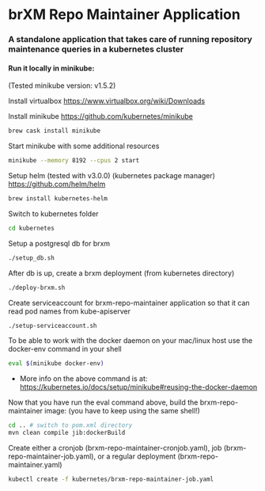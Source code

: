 # brXM Repo Maintainer Application
### A standalone application that takes care of running repository maintenance queries in a kubernetes cluster
#### Run it locally in minikube:

(Tested minikube version: v1.5.2)

Install virtualbox https://www.virtualbox.org/wiki/Downloads

Install minikube https://github.com/kubernetes/minikube
```bash
brew cask install minikube
```
Start minikube with some additional resources

```bash
minikube --memory 8192 --cpus 2 start
```

Setup helm (tested with v3.0.0) (kubernetes package manager) https://github.com/helm/helm
```bash
brew install kubernetes-helm
```

Switch to kubernetes folder
```bash
cd kubernetes
```

Setup a postgresql db for brxm

```bash
./setup_db.sh
```

After db is up, create a brxm deployment (from kubernetes directory)

```bash
./deploy-brxm.sh
```

Create serviceaccount for brxm-repo-maintainer application so that it can read pod names from kube-apiserver

```bash
./setup-serviceaccount.sh
```

To be able to work with the docker daemon on your mac/linux host use the docker-env command in your shell
```bash
eval $(minikube docker-env)
```
* More info on the above command is at: https://kubernetes.io/docs/setup/minikube#reusing-the-docker-daemon

Now that you have run the eval command above, build the brxm-repo-maintainer image: (you have to keep using the same shell!)

```bash
cd .. # switch to pom.xml directory
mvn clean compile jib:dockerBuild
``` 

Create either a cronjob (brxm-repo-maintainer-cronjob.yaml), job (brxm-repo-maintainer-job.yaml), or a regular deployment (brxm-repo-maintainer.yaml)

```bash
kubectl create -f kubernetes/brxm-repo-maintainer-job.yaml
```

